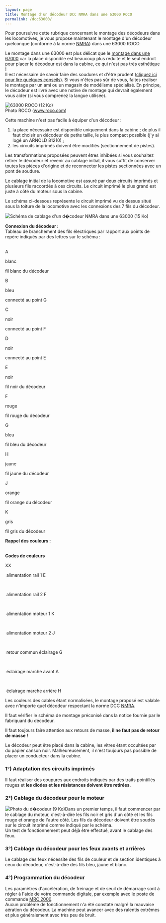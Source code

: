 ```yaml
---
layout: page
title: Montage d'un décodeur DCC NMRA dans une 63000 ROCO
permalink: /dcc63000/
---
```


Pour poursuivre cette rubrique concernant le montage des décodeurs dans les locomotives, je vous propose maintenant le montage d'un décodeur quelconque (conforme à la norme [NMRA](http://www.nmra.org)) dans une 63000 ROCO.

Le montage dans une 63000 est plus délicat que le [montage dans une 67000](dcc67000.html) car la place disponible est beaucoup plus réduite et le seul endroit pour placer le décodeur est dans la cabine, ce qui n'est pas très esthétique !  
Il est nécessaire de savoir faire des soudures et d'être prudent ([cliquez ici pour lire quelques conseils](decodeurs.html)). Si vous n'êtes pas sûr de vous, faites réaliser le montage par un ami ou un magasin de modélisme spécialisé. En principe, le décodeur est livré avec une notive de montage qui devrait également vous aider (si vous comprenez la langue utilisée).

![63000 ROCO (12 Ko)](../photos/630001.jpg)  
Photo ROCO (www.roco.com)

Cette machine n'est pas facile à équiper d'un décodeur :

1.  la place nécessaire est disponible uniquement dans la cabine ; de plus il faut choisir un décodeur de petite taille, le plus compact possible (j'y ai logé un ARNOLD 81210) ;
2.  les circuits imprimés doivent être modifiés (sectionnement de pistes).

Les transformations proposées peuvent êtres inhibées si vous souhaitez retirer le décodeur et revenir au cablage initial, il vous suffit de conserver toutes les pièces d'origine et de reconnecter les pistes sectionnées avec un pont de soudure.

Le cablage initial de la locomotive est assuré par deux circuits imprimés et plusieurs fils raccordés à ces circuits. Le circuit imprimé le plus grand est juste à côté du moteur sous la cabine.

Le schéma ci-dessous représente le circuit imprimé vu de dessus situé sous la toiture de la locomotive avec les connexions des 7 fils du décodeur.

![Schéma de cablage d'un d�codeur NMRA dans une 63000 (15 Ko)](../images/dcc63000.gif)

**Connexion du décodeur :**  
Tableau de branchement des fils électriques par rapport aux points de repère indiqués par des lettres sur le schéma :  
 

A

blanc

fil blanc du décodeur

B

bleu

connecté au point G

C

noir

connecté au point F

D

noir

connecté au point E

E

noir

fil noir du décodeur

F

rouge

fil rouge du décodeur

G

bleu

fil bleu du décodeur

H

jaune

fil jaune du décodeur

J

orange

fil orange du décodeur

K

gris

fil gris du décodeur

**Rappel des couleurs :**  
 

**Codes de couleurs**

XX

 alimentation rail 1 E

 

 alimentation rail 2 F

 

 alimentation moteur 1 K

 

 alimentation moteur 2 J

 

 retour commun éclairage G

 

 éclairage marche avant A

 

 éclairage marche arrière H

Les couleurs des cables étant normalisées, le montage proposé est valable avec n'importe quel décodeur respectant la norme DCC [NMRA](http://www.nmra.org).

Il faut vérifier le schéma de montage préconisé dans la notice fournie par le fabriquant du décodeur.

Il faut toujours faire attention aux retours de masse, **il ne faut pas de retour de masse !**

Le décodeur peut être placé dans la cabine, les vitres étant occultées par du papier canson noir. Malheureusement, il n'est toujours pas possible de placer un conducteur dans la cabine.

### 1°) Adaptation des circuits imprimés

Il faut réaliser des coupures aux endroits indiqués par des traits pointillés rouges et **les diodes et les résistances doivent être retirées**.

### 2°) Cablage du décodeur pour le moteur

![Photo du d�codeur (9 Ko)](../photos/81210.gif)Dans un premier temps, il faut commencer par le cablage du moteur, c'est-à-dire les fils noir et gris d'un côté et les fils rouge et orange de l'autre côté. Les fils du décodeur doivent être soudés sur le circuit imprimé comme indiqué par le schéma.  
Un test de fonctionnement peut déjà être effectué, avant le cablage des feux.

### 3°) Cablage du décodeur pour les feux avants et arrières

Le cablage des feux nécessite des fils de couleur et de section identiques à ceux du décodeur, c'est-à-dire des fils bleu, jaune et blanc.

### 4°) Programmation du décodeur

Les paramètres d'accélération, de freinage et de seuil de démarrage sont à régler à l'aide de votre commande digitale, par exemple avec le poste de commande [MRC 2000](http://www.modelrec.com).  
Aucun problème de fonctionnement n'a été constaté malgré la mauvaise aération du décodeur. La machine peut avancer avec des ralentis extrêmes et plus généralement avec très peu de bruit.
